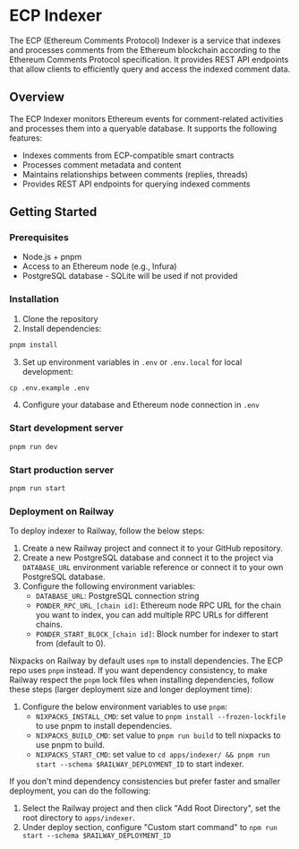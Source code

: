 # ECP Indexer

The ECP (Ethereum Comments Protocol) Indexer is a service that indexes and processes comments from the Ethereum blockchain according to the Ethereum Comments Protocol specification. It provides REST API endpoints that allow clients to efficiently query and access the indexed comment data.

## Overview

The ECP Indexer monitors Ethereum events for comment-related activities and processes them into a queryable database. It supports the following features:

- Indexes comments from ECP-compatible smart contracts
- Processes comment metadata and content
- Maintains relationships between comments (replies, threads)
- Provides REST API endpoints for querying indexed comments

## Getting Started

### Prerequisites

- Node.js + pnpm
- Access to an Ethereum node (e.g., Infura)
- PostgreSQL database - SQLite will be used if not provided

### Installation

1. Clone the repository
2. Install dependencies:

```bash
pnpm install
```

3. Set up environment variables in `.env` or `.env.local` for local development:

```bash
cp .env.example .env
```

4. Configure your database and Ethereum node connection in `.env`

### Start development server

```bash
pnpm run dev
```

### Start production server

```bash
pnpm run start
```

### Deployment on Railway

To deploy indexer to Railway, follow the below steps:

1. Create a new Railway project and connect it to your GitHub repository.
2. Create a new PostgreSQL database and connect it to the project via `DATABASE_URL` environment variable reference or connect it to your own PostgreSQL database.
3. Configure the following environment variables:
    - `DATABASE_URL`: PostgreSQL connection string
    - `PONDER_RPC_URL_[chain id]`: Ethereum node RPC URL for the chain you want to index, you can add multiple RPC URLs for different chains.
    - `PONDER_START_BLOCK_[chain id]`: Block number for indexer to start from (default to 0).

Nixpacks on Railway by default uses `npm` to install dependencies. The ECP repo uses `pnpm` instead. If you want dependency consistency, to make Railway respect the `pnpm` lock files when installing dependencies, follow these steps (larger deployment size and longer deployment time):

1. Configure the below environment variables to use `pnpm`:
    - `NIXPACKS_INSTALL_CMD`: set value to `pnpm install --frozen-lockfile` to use pnpm to install dependencies.
    - `NIXPACKS_BUILD_CMD`: set value to `pnpm run build` to tell nixpacks to use pnpm to build.
    - `NIXPACKS_START_CMD`: set value to `cd apps/indexer/ && pnpm run start --schema $RAILWAY_DEPLOYMENT_ID` to start indexer.

If you don't mind dependency consistencies but prefer faster and smaller deployment, you can do the following:

1. Select the Railway project and then click "Add Root Directory", set the root directory to `apps/indexer`.
2. Under deploy section, configure "Custom start command" to `npm run start --schema $RAILWAY_DEPLOYMENT_ID`
